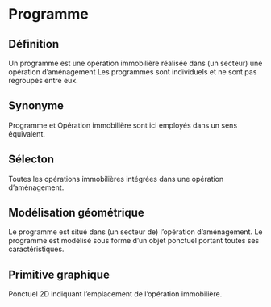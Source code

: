 # Programme

## Définition
Un programme est une opération immobilière réalisée dans (un secteur) une opération d’aménagement
Les programmes sont individuels et ne sont pas regroupés entre eux.

## Synonyme
Programme et Opération immobilière sont ici employés dans un sens équivalent.

## Sélecton
Toutes les opérations immobilières intégrées dans une opération d’aménagement.

## Modélisation géométrique
Le programme est situé dans (un secteur de) l’opération d’aménagement.
Le programme est modélisé sous forme d’un objet ponctuel portant toutes ses caractéristiques.

## Primitive graphique
Ponctuel 2D indiquant l’emplacement de l’opération immobilière.
